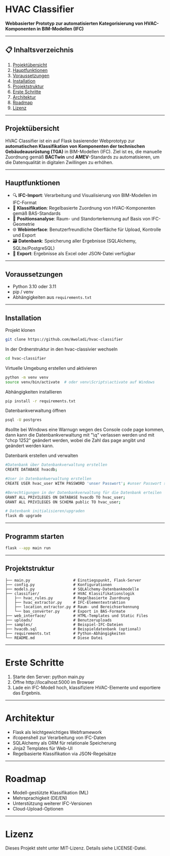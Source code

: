 # HVAC Classifier

**Webbasierter Prototyp zur automatisierten Kategorisierung von HVAC-Komponenten in BIM-Modellen (IFC)**

---

## 📋 Inhaltsverzeichnis

1. [Projektübersicht](#projektübersicht)
2. [Hauptfunktionen](#hauptfunktionen)
3. [Voraussetzungen](#voraussetzungen)
4. [Installation](#installation)
5. [Projektstruktur](#projektstruktur)
6. [Erste Schritte](#erste-schritte)
7. [Architektur](#architektur)
8. [Roadmap](#roadmap)
9. [Lizenz](#lizenz)

---

## Projektübersicht

HVAC Classifier ist ein auf Flask basierender Webprototyp zur **automatischen Klassifikation von Komponenten der technischen Gebäudeausrüstung (TGA)** in BIM-Modellen (IFC). Ziel ist es, die manuelle Zuordnung gemäß **BACTwin** und **AMEV**-Standards zu automatisieren, um die Datenqualität in digitalen Zwillingen zu erhöhen.

---

## Hauptfunktionen

- 🔍 **IFC-Import**: Verarbeitung und Visualisierung von BIM-Modellen im IFC-Format
- 🧠 **Klassifikation**: Regelbasierte Zuordnung von HVAC-Komponenten gemäß BAS-Standards
- 📌 **Positionsanalyse**: Raum- und Standorterkennung auf Basis von IFC-Geometrie
- 🌐 **Webinterface**: Benutzerfreundliche Oberfläche für Upload, Kontrolle und Export
- 🗃️ **Datenbank**: Speicherung aller Ergebnisse (SQLAlchemy, SQLite/PostgreSQL)
- 🧾 **Export**: Ergebnisse als Excel oder JSON-Datei verfügbar

---

## Voraussetzungen

- Python 3.10 oder 3.11
- pip / venv
- Abhängigkeiten aus `requirements.txt`

---

## Installation


Projekt klonen
```bash
git clone https://github.com/Awoladi/hvac-classifier
```
In der Ordnerstruktur in den hvac-classivier wechseln
```bash
cd hvac-classifier
```
Virtuelle Umgebung erstellen und aktivieren
```bash
python -m venv venv
source venv/bin/activate  # oder venv\Scripts\activate auf Windows
```
Abhängigkeiten installieren
```bash
pip install -r requirements.txt
```
Datenbankverwaltung öffnen
```bash
psql -U postgres
```
#sollte bei Windows eine Warnugn wegen des Console code page kommen, dann kann die Datenbankverwaltung mit "\q" verlassen werden und mit "chcp 1252" geändert werden, wobei die Zahl das page angibt und geändert werden kann.

Datenbank erstellen und verwalten
```bash
#Datenbank über Datenbankverwaltung erstellen
CREATE DATABASE hvacdb;

#User in Datenbankwerwaltung erstellen
CREATE USER hvac_user WITH PASSWORD 'unser Passwort'; #unser Passwort sollte 'M31052003w' sein

#Berechtigungen in der Datenbankverwaltung für die Datenbank erteilen 
GRANT ALL PRIVILEGES ON DATABASE hvacdb TO hvac_user;
GRANT ALL PRIVILEGES ON SCHEMA public TO hvac_user;
```
```bash
# Datenbank initialisieren/upgraden
flask db upgrade
```
---

## Programm starten
```bash
flask --app main run
```
---

## Projektstruktur

```text
├── main.py                   # Einstiegspunkt, Flask-Server  
├── config.py                 # Konfigurationen  
├── models.py                 # SQLAlchemy-Datenbankmodelle  
├── classifier/               # HVAC Klassifikationslogik  
│   ├── hvac_rules.py         # Regelbasierte Zuordnung  
│   ├── hvac_extractor.py     # IFC-Elementextraktion  
│   ├── location_extractor.py # Raum- und Bereichserkennung  
│   └── bas_converter.py      # Export in BAS-Formate  
├── web_interface/            # HTML-Templates und Static Files  
├── uploads/                  # Benutzeruploads  
├── samples/                  # Beispiel-IFC-Dateien  
├── hvacdb.sql                # Beispieldatenbank (optional)  
├── requirements.txt          # Python-Abhängigkeiten  
└── README.md                 # Diese Datei  
```

---

# Erste Schritte
1. Starte den Server:
   python main.py
2. Öffne http://localhost:5000 im Browser
3. Lade ein IFC-Modell hoch, klassifiziere HVAC-Elemente und exportiere das Ergebnis.

---

# Architektur
- Flask als leichtgewichtiges Webframework
- ifcopenshell zur Verarbeitung von IFC-Daten
- SQLAlchemy als ORM für relationale Speicherung
- Jinja2 Templates für Web-UI
- Regelbasierte Klassifikation via JSON-Regelsätze

---

# Roadmap
 - Modell-gestützte Klassifikation (ML)
 - Mehrsprachigkeit (DE/EN)
 - Unterstützung weiterer IFC-Versionen
 - Cloud-Upload-Optionen

---

# Lizenz 
Dieses Projekt steht unter MIT-Lizenz. Details siehe LICENSE-Datei.
